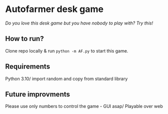 # Autofarmer desk game

_Do you love this desk game but you have nobody to play with? Try this!_

## How to run?

Clone repo locally & run `python -m AF.py` to start this game.

## Requirements

Python 3.10/
import random and copy from standard library

## Future improvments

Please use only numbers to control the game - GUI asap/
Playable over web